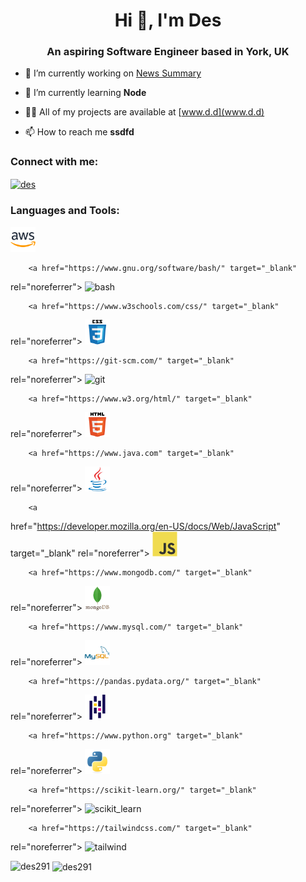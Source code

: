<!--
**des291/des291** is a ✨ _special_ ✨ repository because its `README.md` (this file) appears on your GitHub profile.

Here are some ideas to get you started:

- 🔭 I’m currently working on ...
- 🌱 I’m currently learning ...
- 👯 I’m looking to collaborate on ...
- 🤔 I’m looking for help with ...
- 💬 Ask me about ...
- 📫 How to reach me: ...
- 😄 Pronouns: ...
- ⚡ Fun fact: ...
-->


<h1 align="center">Hi 👋, I'm Des</h1>
<h3 align="center">An aspiring Software Engineer based in York, UK</h3>

- 🔭 I’m currently working on [News Summary](news-summary)

- 🌱 I’m currently learning **Node**

- 👨‍💻 All of my projects are available at [www.d.d](www.d.d)

- 📫 How to reach me **ssdfd**

<h3 align="left">Connect with me:</h3>
<p align="left">
<a
 href="https://linkedin.com/in/des" target="blank"><img 
align="center" 
src="https://raw.githubusercontent.com/rahuldkjain/github-profile-readme-generator/master/src/images/icons/Social/linked-in-alt.svg"
 alt="des" height="30" width="40" /></a>
</p>

<h3 align="left">Languages and Tools:</h3>
<p
 align="left">
        <a href="https://aws.amazon.com" target="_blank" 
rel="noreferrer">
          <img 
src="https://raw.githubusercontent.com/devicons/devicon/master/icons/amazonwebservices/amazonwebservices-original-wordmark.svg"
 alt="aws" width="40" height="40"/>
        </a>
         
        <a href="https://www.gnu.org/software/bash/" target="_blank" 
rel="noreferrer">
          <img 
src="https://www.vectorlogo.zone/logos/gnu_bash/gnu_bash-icon.svg" 
alt="bash" width="40" height="40"/>
        </a>
         
        <a href="https://www.w3schools.com/css/" target="_blank" 
rel="noreferrer">
          <img 
src="https://raw.githubusercontent.com/devicons/devicon/master/icons/css3/css3-original-wordmark.svg"
 alt="css3" width="40" height="40"/>
        </a>
         
        <a href="https://git-scm.com/" target="_blank" 
rel="noreferrer">
          <img 
src="https://www.vectorlogo.zone/logos/git-scm/git-scm-icon.svg" 
alt="git" width="40" height="40"/>
        </a>
         
        <a href="https://www.w3.org/html/" target="_blank" 
rel="noreferrer">
          <img 
src="https://raw.githubusercontent.com/devicons/devicon/master/icons/html5/html5-original-wordmark.svg"
 alt="html5" width="40" height="40"/>
        </a>
         
        <a href="https://www.java.com" target="_blank" 
rel="noreferrer">
          <img 
src="https://raw.githubusercontent.com/devicons/devicon/master/icons/java/java-original.svg"
 alt="java" width="40" height="40"/>
        </a>
         
        <a 
href="https://developer.mozilla.org/en-US/docs/Web/JavaScript" 
target="_blank" rel="noreferrer">
          <img 
src="https://raw.githubusercontent.com/devicons/devicon/master/icons/javascript/javascript-original.svg"
 alt="javascript" width="40" height="40"/>
        </a>
         
        <a href="https://www.mongodb.com/" target="_blank" 
rel="noreferrer">
          <img 
src="https://raw.githubusercontent.com/devicons/devicon/master/icons/mongodb/mongodb-original-wordmark.svg"
 alt="mongodb" width="40" height="40"/>
        </a>
         
        <a href="https://www.mysql.com/" target="_blank" 
rel="noreferrer">
          <img 
src="https://raw.githubusercontent.com/devicons/devicon/master/icons/mysql/mysql-original-wordmark.svg"
 alt="mysql" width="40" height="40"/>
        </a>
         
        <a href="https://pandas.pydata.org/" target="_blank" 
rel="noreferrer">
          <img 
src="https://raw.githubusercontent.com/devicons/devicon/2ae2a900d2f041da66e950e4d48052658d850630/icons/pandas/pandas-original.svg"
 alt="pandas" width="40" height="40"/>
        </a>
         
        <a href="https://www.python.org" target="_blank" 
rel="noreferrer">
          <img 
src="https://raw.githubusercontent.com/devicons/devicon/master/icons/python/python-original.svg"
 alt="python" width="40" height="40"/>
        </a>
         
        <a href="https://scikit-learn.org/" target="_blank" 
rel="noreferrer">
          <img 
src="https://upload.wikimedia.org/wikipedia/commons/0/05/Scikit_learn_logo_small.svg"
 alt="scikit_learn" width="40" height="40"/>
        </a>
         
        <a href="https://tailwindcss.com/" target="_blank" 
rel="noreferrer">
          <img 
src="https://www.vectorlogo.zone/logos/tailwindcss/tailwindcss-icon.svg"
 alt="tailwind" width="40" height="40"/>
        </a>
        </p>

<p><img align="left" 
src="https://github-readme-stats.vercel.app/api/top-langs?username=des291&show_icons=true&locale=en&layout=compact"
 alt="des291" /></p>

<p>&nbsp;<img 
align="center" 
src="https://github-readme-stats.vercel.app/api?username=des291&show_icons=true&locale=en"
 alt="des291" /></p>


